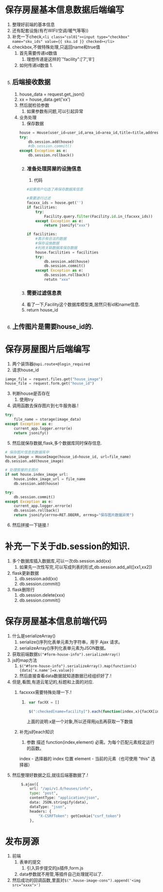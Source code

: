 # 保存房屋基本信息数据后端编写
1. 整理好前端的基本信息
2. 还有配套设施(有冇WIFI/空调/暖气等等))
3. 补充一下check,`<li class="col01"><input type="checkbox" name="sku_ids" value={{ sku.id }} checked></li>`
4. checkbox,不做特殊处理,只返回name和true值
    1. 首先需要传递id数值
        1. 理想传递是这样的`"facility":['7','8']
    2. 如何传递id数值
        1. 
5. ## 后端接收数据
    1. house_data = request.get_json()
    2. xx = house_data.get('xx')
    3. 然后就检验参数
        1. 如果参数有问题,可以引起异常
    4. 业务处理
        1. 保存数据
        ```python
        house = House(user_id=user_id,area_id=area_id,title=title,address=address,room_count=room_count,acreage=acreage,xxx)
        try:
            db.session.add(house)
            #db.session.commit()
        except Exception as e:
            db.session.rollback()
        ```
        2. ### 准备处理房屋的设施信息
            1. 代码
            ```python
            #如果用户勾选了再保存数据库信息

            #需要进行过滤
            facxxx_ids = house.get('')
            if facilities:
                try:
                    Facility.query.filter(Facility.id.in_(facxxx_ids))
                except Exception as e:
                    return jsonify("xxx")
            
            if facilities:
                #表示有合法的数据
                #保存设施数据
                #利用关联数据库保存数据
                house.facilities = facilities
                try:
                    db.session.add(house)
                    db.session.commit()
                except Exception as e:
                    db.session.rollback()
                    retutn "xxx"
            ```
        3. ### 需要过滤信息表
        4. 看了一下,Facility这个数据库模型类,居然只有id和name信息.
        5. return house_id
6. ## 上传图片是需要house_id的.

# 保存房屋图片后端编写
1. 两个装饰器`@api.route+@login_required`
2. 请求house_id
```python
iamge_file = request.files.get("house_image")
house_file = request.form.get("house_id")
```
3. 判断house是否存在
    1. 使用try
4. 调用函数去保存图片到七牛服务器.!
```python
try:
    file_name = storage(image_data)
except Exception as e:
    current_app.logger.error(e)
    return jsonify()
```
5. 然后就保存数据,flask,多个数据库同时保存信息.
```python
# 保存图片信息到数据库中
house_image = HouseImage(house_id=house_id, url=file_name)
db.session.add(house_image)

# 处理房屋的主图片
if not house.index_image_url:
    house.index_image_url = file_name
    db.session.add(house)

try:
    db.session.commit()
except Exception as e:
    current_app.logger.error(e)
    db.session.rollback()
    return jsonify(errno=RET.DBERR, errmsg="保存图片数据异常")

```
6. 然后拼接一下链接.!

# 补充一下关于db.session的知识.
1. 多个数据库插入数据库,可以一次db.session.add(xx)
    1. 如果先一次性写完,可以写成列表的形式,db.session.add_all([xx1,xx2])
2. flask更新数据
    1. db.session.add(xx)
    2. db.session.commit()
3. flask删除行
    1. db.session.delete(xxx)
    2. db.session.commit()

# 保存房屋基本信息前端代码
1. 什么是serializeArray()
    1. serialize()序列化表单元素为字符串，用于 Ajax 请求。
    2. serializeArray()序列化表单元素为JSON数据。
2. 获取前端数据`$("#form-house-info").serializeArray()`
3. js的map方法
    1. `$("#form-house-info").serializeArray().map(function(x){data['x.name']=x.value})`
    2. 然后直接查看data数据就知道数据已经组织好了.!
4. 但是,看图,有道云笔记的,标题和上面的对应.
    1. facxxxx需要特殊处理一下.!
        1. ```js 
            var facXX = []
            
            $(":checked[name=facility]").each(function(index,x){facXX[index] = $(x).val()})
            ```
            上面的说明:x是一个对象,所以还得用jq去再获取一下数值
    2. 补充js的each知识
        1. 参数	描述
        function(index,element)	
        必需。为每个匹配元素规定运行的函数。

        index - 选择器的 index 位置
        element - 当前的元素（也可使用 "this" 选择器）
5. 然后整理好数据之后,就往后端塞数据了.!
    ```python
        $.ajax({
            url: "/api/v1.0/houses/info",
            type: "post",
            contentType: "application/json",
            data: JSON.stringify(data),
            dataType: "json",
            headers: {
                "X-CSRFToken": getCookie("csrf_token")
            },
    ```

# 发布房源
1. 前端
    1. 表单的提交
        1. 引入异步提交的js插件,form.js
    2. data参数就不用管,等插件自己处理就可以了.
2. 然后成功的回调函数,里面对`$(".house-image-cons").append('<img src="xxxx">')`